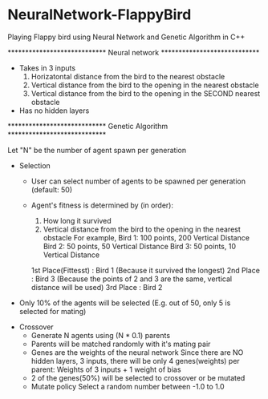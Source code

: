 # NeuralNetwork-FlappyBird
Playing Flappy bird using Neural Network and Genetic Algorithm in C++

**************************** Neural network ****************************

- Takes in 3 inputs
  1) Horizatontal distance from the bird to the nearest obstacle
  2) Vertical distance from the bird to the opening in the nearest obstacle
  3) Vertical distance from the bird to the opening in the SECOND nearest obstacle
- Has no hidden layers

**************************** Genetic Algorithm ****************************

Let "N" be the number of agent spawn per generation

- Selection
  + User can select number of agents to be spawned per generation (default: 50)
  + Agent's fitness is determined by (in order):
    1) How long it survived
    2) Vertical distance from the bird to the opening in the nearest obstacle
    For example,
      Bird 1: 100 points, 200 Vertical Distance
      Bird 2: 50 points,  50 Vertical Distance
      Bird 3: 50 points,  10 Vertical Distance
      
      1st Place(Fittesst) : Bird 1 (Because it survived the longest)
      2nd Place           : Bird 3 (Because the points of 2 and 3 are the same, vertical distance will be used)
      3rd Place           : Bird 2
 
 + Only 10% of the agents will be selected (E.g. out of 50, only 5 is selected for mating)
  
- Crossover
  + Generate N agents using (N * 0.1) parents
  + Parents will be matched randomly with it's mating pair
  + Genes are the weights of the neural network
    Since there are NO hidden layers, 3 inputs, there will be only 4 genes(weights) per parent:
      Weights of 3 inputs + 1 weight of bias
  + 2 of the genes(50%) will be selected to crossover or be mutated
  + Mutate policy
    Select a random number between -1.0 to 1.0
